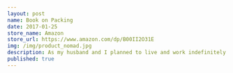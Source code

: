 ```yaml
---
layout: post
name: Book on Packing
date: 2017-01-25
store_name: Amazon
store_url: https://www.amazon.com/dp/B00II2O31E
img: /img/product_nomad.jpg
description: As my husband and I planned to live and work indefinitely in Central America, we had so many questions that weren't googlable at the time. I wrote this book to answer all of those questions.
published: true
---
```

